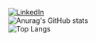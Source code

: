 [![LinkedIn](https://img.shields.io/badge/LinkedIn-0077B5?style=flat&logo=linkedin)](https://www.linkedin.com/in/lianfantucci)
<br>
![Anurag's GitHub stats](https://github-readme-stats.vercel.app/api?username=lianzito&theme=calm&show_icons=true)<br>
![Top Langs](https://github-readme-stats.vercel.app/api/top-langs/?username=lianzito&layout=compact)<br>

<!--
**lianzito/lianzito** is a ✨ _special_ ✨ repository because its `README.md` (this file) appears on your GitHub profile.

Here are some ideas to get you started:

- 🔭 I’m currently working on ...
- 🌱 I’m currently learning ...
- 👯 I’m looking to collaborate on ...
- 🤔 I’m looking for help with ...
- 💬 Ask me about ...
- 📫 How to reach me: ...
- 😄 Pronouns: ...
- ⚡ Fun fact: ...
-->
